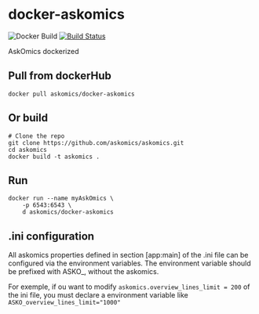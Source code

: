 # docker-askomics

![Docker Build](https://img.shields.io/docker/pulls/askomics/docker-askomics.svg)
[![Build Status](https://travis-ci.org/askomics/docker-askomics.svg?branch=master)](https://travis-ci.org/askomics/docker-askomics)

AskOmics dockerized

## Pull from dockerHub

    docker pull askomics/docker-askomics

## Or build

    # Clone the repo
    git clone https://github.com/askomics/askomics.git
    cd askomics
    docker build -t askomics .

## Run

    docker run --name myAskOmics \
        -p 6543:6543 \
        d askomics/docker-askomics


## .ini configuration

All askomics properties defined in section [app:main] of the .ini file can be configured via the environment variables. The environment variable should be prefixed with ASKO_, without the askomics.

For exemple, if ou want to modify `askomics.overview_lines_limit = 200` of the ini file, you must declare a environment variable like `ASKO_overview_lines_limit="1000"`
